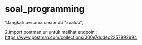 # soal_programming

1.langkah pertama create db "soaldb";

2.import postman url untuk melihat endpoint:
https://www.postman.com/collections/300e7dddec2257892994



